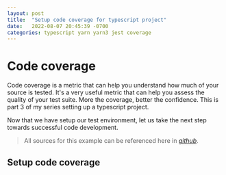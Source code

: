 ```yaml
---
layout: post
title:  "Setup code coverage for typescript project"
date:   2022-08-07 20:45:39 -0700
categories: typescript yarn yarn3 jest coverage
---
```


# Code coverage
Code coverage is a metric that can help you understand how much of your source is tested. It's a very useful metric that can help you assess the quality of your test suite. More the coverage, better the confidence. This is part 3 of my series setting up a typescript project.

Now that we have setup our test environment, let us take the next step towards successful code development.
>All sources for this example can be referenced here in *[github](https://github.com/rabiddroid/example-typescript-template)*.
>


## Setup code coverage

